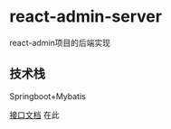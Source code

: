 # react-admin-server
react-admin项目的后端实现

## 技术栈
Springboot+Mybatis

[接口文档](http://http://124.222.167.196:5000/swagger-ui/index.html#/)  在此
